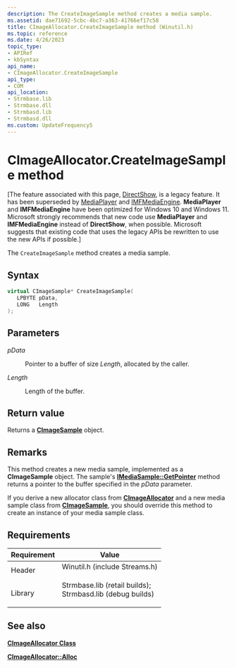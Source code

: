 ```yaml
---
description: The CreateImageSample method creates a media sample.
ms.assetid: dae71692-5cbc-4bc7-a363-41766ef17c58
title: CImageAllocator.CreateImageSample method (Winutil.h)
ms.topic: reference
ms.date: 4/26/2023
topic_type: 
- APIRef
- kbSyntax
api_name: 
- CImageAllocator.CreateImageSample
api_type: 
- COM
api_location: 
- Strmbase.lib
- Strmbase.dll
- Strmbasd.lib
- Strmbasd.dll
ms.custom: UpdateFrequency5
---
```


# CImageAllocator.CreateImageSample method

\[The feature associated with this page, [DirectShow](/windows/win32/directshow/directshow), is a legacy feature. It has been superseded by [MediaPlayer](/uwp/api/Windows.Media.Playback.MediaPlayer) and [IMFMediaEngine](/windows/win32/api/mfmediaengine/nn-mfmediaengine-imfmediaengine). **MediaPlayer** and **IMFMediaEngine** have been optimized for Windows 10 and Windows 11. Microsoft strongly recommends that new code use **MediaPlayer** and **IMFMediaEngine** instead of **DirectShow**, when possible. Microsoft suggests that existing code that uses the legacy APIs be rewritten to use the new APIs if possible.\]

The `CreateImageSample` method creates a media sample.

## Syntax


```C++
virtual CImageSample* CreateImageSample(
   LPBYTE pData,
   LONG   Length
);
```



## Parameters

<dl> <dt>

*pData* 
</dt> <dd>

Pointer to a buffer of size *Length*, allocated by the caller.

</dd> <dt>

*Length* 
</dt> <dd>

Length of the buffer.

</dd> </dl>

## Return value

Returns a [**CImageSample**](cimagesample.md) object.

## Remarks

This method creates a new media sample, implemented as a **CImageSample** object. The sample's [**IMediaSample::GetPointer**](/windows/desktop/api/Strmif/nf-strmif-imediasample-getpointer) method returns a pointer to the buffer specified in the *pData* parameter.

If you derive a new allocator class from [**CImageAllocator**](cimageallocator.md) and a new media sample class from [**CImageSample**](cimagesample.md), you should override this method to create an instance of your media sample class.

## Requirements



| Requirement | Value |
|--------------------|--------------------------------------------------------------------------------------------------------------------------------------------------------------------------------------------|
| Header<br/>  | <dl> <dt>Winutil.h (include Streams.h)</dt> </dl>                                                                                   |
| Library<br/> | <dl> <dt>Strmbase.lib (retail builds); </dt> <dt>Strmbasd.lib (debug builds)</dt> </dl> |



## See also

<dl> <dt>

[**CImageAllocator Class**](cimageallocator.md)
</dt> <dt>

[**CImageAllocator::Alloc**](cimageallocator-alloc.md)
</dt> </dl>

 

 




